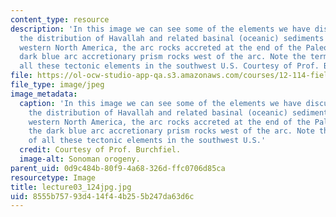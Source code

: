 ```yaml
---
content_type: resource
description: 'In this image we can see some of the elements we have discussed previously:
  the distribution of Havallah and related basinal (oceanic) sediments thrust onto
  western North America, the arc rocks accreted at the end of the Paleozoic and the
  dark blue arc accretionary prism rocks west of the arc. Note the termination of
  all these tectonic elements in the southwest U.S. Courtesy of Prof. Burchfiel.'
file: https://ol-ocw-studio-app-qa.s3.amazonaws.com/courses/12-114-field-geology-i-fall-2005/8555b75793d414f44b255b247da63d6c_lecture03_124jpg.jpg
file_type: image/jpeg
image_metadata:
  caption: 'In this image we can see some of the elements we have discussed previously:
    the distribution of Havallah and related basinal (oceanic) sediments thrust onto
    western North America, the arc rocks accreted at the end of the Paleozoic and
    the dark blue arc accretionary prism rocks west of the arc. Note the termination
    of all these tectonic elements in the southwest U.S.'
  credit: Courtesy of Prof. Burchfiel.
  image-alt: Sonoman orogeny.
parent_uid: 0d9c484b-80f9-4a68-326d-ffc0706d85ca
resourcetype: Image
title: lecture03_124jpg.jpg
uid: 8555b757-93d4-14f4-4b25-5b247da63d6c
---
```

